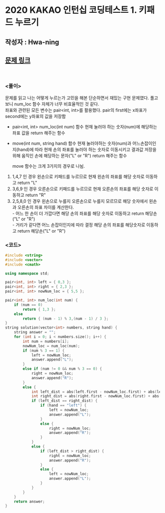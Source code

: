 # 2020 KAKAO 인턴십 코딩테스트 1. 키패드 누르기

## 작성자 : Hwa-ning

## [문제 링크](https://programmers.co.kr/learn/courses/30/lessons/67256)

<br/>

### <풀이>

문제를 읽고 나는 어떻게 누르는가 고민을 해본 단순하면서 재밌는 구현 문제였다. 풀고 보니 num_loc 함수 자체가 너무 비효율적인 것 같다.
<br>
좌표와 관련된 모든 변수는 pair<int, int>를 활용했다. pair의 first에는 x좌표가 second에는 y좌표의 값을 저장함<br>
 - pair<int, int> num_loc(int num) 함수
   현재 눌러야 하는 숫자(num)에 해당하는 좌표 값을 return 해주는 함수

 - move(int num, string hand) 함수
   현재 눌러야하는 숫자(num)과 어느손잡이인지(hand)에 따라 현재 손의 좌표를 눌러야 하는 숫자로 이동시키고 결과값 저장을 위해 움직인 손에 해당하는 문자("L" or "R") return 해주는 함수

   move 함수는 크게 3가지의 경우로 나뉨.
  1. 1,4,7 인 경우 왼손으로 키패드를 누르므로 현재 왼손의 좌표를 해당 숫자로 이동하고 return "L"
  2. 3,6,9 인 경우 오른손으로 키패드를 누르므로 현재 오른손의 좌표를 해당 숫자로 이동하고 return "R"
  3. 2,5,8,0 인 경우 왼손으로 누를지 오른손으로 누를지 모르므로 해당 숫자에서 왼손과 오른손의 좌표 차이를 계산한다.<br>
    - 어느 한 손이 더 가깝다면 해당 손의 좌표를 해당 숫자로 이동하고 return 해당손("L" or "R")<br>
    - 거리가 같다면 어느 손잡이인지에 따라 결정 해당 손의 좌표를 해당숫자로 이동하고 return 해당손("L" or "R")

### <코드>

```C++
#include <string>
#include <vector>
#include <cmath>

using namespace std;

pair<int, int> left = { 0,3 };
pair<int, int> right = { 2,3 };
pair<int, int> nowNum_loc = { 5,5 };

pair<int, int> num_loc(int num) {
    if (num == 0)
        return { 1,3 };
    else
        return { (num - 1) % 3,(num - 1) / 3 };
}
string solution(vector<int> numbers, string hand) {
    string answer = "";
    for (int i = 0; i < numbers.size(); i++) {
        int num = numbers[i];
        nowNum_loc = num_loc(num);
        if (num % 3 == 1) {
            left = nowNum_loc;
            answer.append("L");
        }
        else if (num != 0 && num % 3 == 0) {
            right = nowNum_loc;
            answer.append("R");
        }
        else {
            int left_dist = abs(left.first - nowNum_loc.first) + abs(left.second - nowNum_loc.second);
            int right_dist = abs(right.first - nowNum_loc.first) + abs(right.second - nowNum_loc.second);
            if (left_dist == right_dist) {
                if (hand == "left") {
                    left = nowNum_loc;
                    answer.append("L");
                }
                else {
                    right = nowNum_loc;
                    answer.append("R");
                }
            }
            else {
                if (left_dist > right_dist) {
                    right = nowNum_loc;
                    answer.append("R");
                }
                else {
                    left = nowNum_loc;
                    answer.append("L");
                }
            }
        }
    }
    return answer;
}
```

